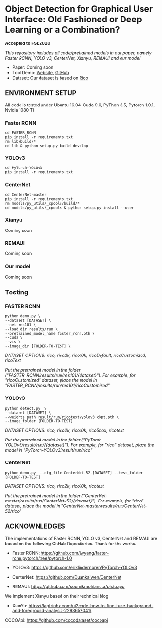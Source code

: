 # Object Detection for Graphical User Interface: Old Fashioned or Deep Learning or a Combination?

**Accepted to FSE2020**

*This repository includes all code/pretrained models in our paper, namely Faster RCNN, YOLO v3, CenterNet, Xianyu, REMAUI and our model*

- Paper: Coming soon
- Tool Demo: [Website](http://uied.online), [GitHub](https://github.com/MulongXie/UIED-WebAPP)
- Dataset: Our dataset is based on [Rico](https://interactionmining.org/rico)



## ENVIRONMENT SETUP

All code is tested under Ubuntu 16.04, Cuda 9.0, PyThon 3.5, Pytorch 1.0.1, Nvidia 1080 Ti

### Faster RCNN

```
cd FASTER_RCNN
pip install -r requirements.txt
rm lib/build/*
cd lib & python setup.py build develop
```

### YOLOv3

```
cd PyTorch-YOLOv3
pip install -r requirements.txt
```


### CenterNet

```
cd CenterNet-master
pip install -r requirements.txt
rm models/py_utils/_cpools/build/*
cd models/py_utils/_cpools & python setup.py install --user
```

### Xianyu

Coming soon


### REMAUI

Coming soon


### Our model

Coming soon


## Testing

### FASTER RCNN

```
python demo.py \
--dataset [DATASET] \
--net res101 \
--load_dir results/run \
--pretrained_model_name faster_rcnn.pth \
--cuda \
--vis \
--image_dir [FOLDER-TO-TEST] \
```

*DATASET OPTIONS: rico, rico2k, rico10k, ricoDefault, ricoCustomized, ricoText*

*Put the pretrained model in the folder ("FASTER_RCNN/results/run/res101/{dataset}"). For example, for "ricoCustomized" dataset, place the model in "FASTER_RCNN/results/run/res101/ricoCustomized"*

### YOLOv3
```
python detect.py  \
--dataset [DATASET] \
--weights_path result/run/ricotext/yolov3_ckpt.pth \
--image_folder [FOLDER-TO-TEST]
```

*DATASET OPTIONS: rico, rico2k, rico10k, rico5box, ricotext*

*Put the pretrained model in the folder ("PyTorch-YOLOv3/result/run//{dataset}"). For example, for "rico" dataset, place the model in "PyTorch-YOLOv3/result/run/rico"*


### CenterNet
```
python demo.py  --cfg_file CenterNet-52-[DATASET] --test_folder [FOLDER-TO-TEST]
```
*DATASET OPTIONS: rico, rico2k, rico10k, ricotext*

*Put the pretrained model in the folder ("CenterNet-master/results/run/CenterNet-52/{dataset}"). For example, for "rico" dataset, place the model in "CenterNet-master/results/run/CenterNet-52/rico"*


## ACKNOWNLEDGES

The implementations of Faster RCNN, YOLO v3, CenterNet and REMAUI are based on the following GitHub Repositories. Thank for the works.

- Faster RCNN: https://github.com/jwyang/faster-rcnn.pytorch/tree/pytorch-1.0

- YOLOv3: https://github.com/eriklindernoren/PyTorch-YOLOv3

- CenterNet: https://github.com/Duankaiwen/CenterNet

- REMAUI: https://github.com/soumikmohianuta/pixtoapp

We implement Xianyu based on their technical blog

- XianYu: https://laptrinhx.com/ui2code-how-to-fine-tune-background-and-foreground-analysis-2293652041/

COCOApi: https://github.com/cocodataset/cocoapi
